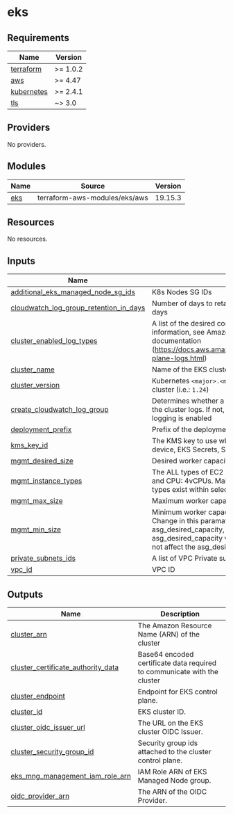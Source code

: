 # eks
<!-- BEGINNING OF PRE-COMMIT-TERRAFORM DOCS HOOK -->
## Requirements

| Name | Version |
|------|---------|
| <a name="requirement_terraform"></a> [terraform](#requirement\_terraform) | >= 1.0.2 |
| <a name="requirement_aws"></a> [aws](#requirement\_aws) | >= 4.47 |
| <a name="requirement_kubernetes"></a> [kubernetes](#requirement\_kubernetes) | >= 2.4.1 |
| <a name="requirement_tls"></a> [tls](#requirement\_tls) | ~> 3.0 |

## Providers

No providers.

## Modules

| Name | Source | Version |
|------|--------|---------|
| <a name="module_eks"></a> [eks](#module\_eks) | terraform-aws-modules/eks/aws | 19.15.3 |

## Resources

No resources.

## Inputs

| Name | Description | Type | Default | Required |
|------|-------------|------|---------|:--------:|
| <a name="input_additional_eks_managed_node_sg_ids"></a> [additional\_eks\_managed\_node\_sg\_ids](#input\_additional\_eks\_managed\_node\_sg\_ids) | K8s Nodes SG IDs | `list(string)` | n/a | yes |
| <a name="input_cloudwatch_log_group_retention_in_days"></a> [cloudwatch\_log\_group\_retention\_in\_days](#input\_cloudwatch\_log\_group\_retention\_in\_days) | Number of days to retain log events. Default retention - 30 days | `number` | `30` | no |
| <a name="input_cluster_enabled_log_types"></a> [cluster\_enabled\_log\_types](#input\_cluster\_enabled\_log\_types) | A list of the desired control plane logs to enable. For more information, see Amazon EKS Control Plane Logging documentation (https://docs.aws.amazon.com/eks/latest/userguide/control-plane-logs.html) | `list(string)` | `[]` | no |
| <a name="input_cluster_name"></a> [cluster\_name](#input\_cluster\_name) | Name of the EKS cluster | `string` | n/a | yes |
| <a name="input_cluster_version"></a> [cluster\_version](#input\_cluster\_version) | Kubernetes `<major>.<minor>` version to use for the EKS cluster (i.e.: `1.24`) | `string` | n/a | yes |
| <a name="input_create_cloudwatch_log_group"></a> [create\_cloudwatch\_log\_group](#input\_create\_cloudwatch\_log\_group) | Determines whether a log group is created by this module for the cluster logs. If not, AWS will automatically create one if logging is enabled | `bool` | `false` | no |
| <a name="input_deployment_prefix"></a> [deployment\_prefix](#input\_deployment\_prefix) | Prefix of the deployment | `string` | n/a | yes |
| <a name="input_kms_key_id"></a> [kms\_key\_id](#input\_kms\_key\_id) | The KMS key to use when encrypting the root storage device, EKS Secrets, SSH Key pair etc. | `string` | n/a | yes |
| <a name="input_mgmt_desired_size"></a> [mgmt\_desired\_size](#input\_mgmt\_desired\_size) | Desired worker capacity in the autoscaling group | `number` | n/a | yes |
| <a name="input_mgmt_instance_types"></a> [mgmt\_instance\_types](#input\_mgmt\_instance\_types) | The ALL types of EC2 instances MUST have RAM: 16.0GiB	and CPU: 4vCPUs. Make sure that default EC2 insatnce types exist within selected AWS region. | `list(string)` | n/a | yes |
| <a name="input_mgmt_max_size"></a> [mgmt\_max\_size](#input\_mgmt\_max\_size) | Maximum worker capacity in the autoscaling group | `number` | n/a | yes |
| <a name="input_mgmt_min_size"></a> [mgmt\_min\_size](#input\_mgmt\_min\_size) | Minimum worker capacity in the autoscaling group. NOTE: Change in this paramater will affect the asg\_desired\_capacity, like changing its value to 2 will change asg\_desired\_capacity value to 2 but bringing back it to 1 will not affect the asg\_desired\_capacity. | `number` | n/a | yes |
| <a name="input_private_subnets_ids"></a> [private\_subnets\_ids](#input\_private\_subnets\_ids) | A list of VPC Private subnet IDs | `list(string)` | n/a | yes |
| <a name="input_vpc_id"></a> [vpc\_id](#input\_vpc\_id) | VPC ID | `string` | n/a | yes |

## Outputs

| Name | Description |
|------|-------------|
| <a name="output_cluster_arn"></a> [cluster\_arn](#output\_cluster\_arn) | The Amazon Resource Name (ARN) of the cluster |
| <a name="output_cluster_certificate_authority_data"></a> [cluster\_certificate\_authority\_data](#output\_cluster\_certificate\_authority\_data) | Base64 encoded certificate data required to communicate with the cluster |
| <a name="output_cluster_endpoint"></a> [cluster\_endpoint](#output\_cluster\_endpoint) | Endpoint for EKS control plane. |
| <a name="output_cluster_id"></a> [cluster\_id](#output\_cluster\_id) | EKS cluster ID. |
| <a name="output_cluster_oidc_issuer_url"></a> [cluster\_oidc\_issuer\_url](#output\_cluster\_oidc\_issuer\_url) | The URL on the EKS cluster OIDC Issuer. |
| <a name="output_cluster_security_group_id"></a> [cluster\_security\_group\_id](#output\_cluster\_security\_group\_id) | Security group ids attached to the cluster control plane. |
| <a name="output_eks_mng_management_iam_role_arn"></a> [eks\_mng\_management\_iam\_role\_arn](#output\_eks\_mng\_management\_iam\_role\_arn) | IAM Role ARN of EKS Managed Node group. |
| <a name="output_oidc_provider_arn"></a> [oidc\_provider\_arn](#output\_oidc\_provider\_arn) | The ARN of the OIDC Provider. |
<!-- END OF PRE-COMMIT-TERRAFORM DOCS HOOK -->
